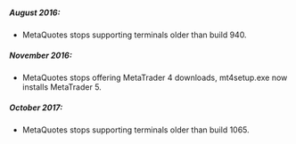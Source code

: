 ##### August 2016:

- MetaQuotes stops supporting terminals older than build 940.


##### November 2016:

- MetaQuotes stops offering MetaTrader 4 downloads, mt4setup.exe now installs MetaTrader 5.


##### October 2017:

- MetaQuotes stops supporting terminals older than build 1065.
